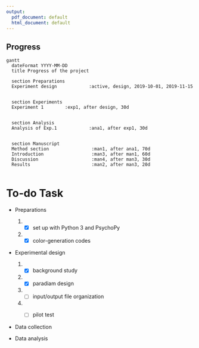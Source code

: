 ```yaml
---
output:
  pdf_document: default
  html_document: default
---
```



## Progress


```mermaid
gantt
  dateFormat YYYY-MM-DD
  title Progress of the project
  
  section Preparations
  Experiment design            :active, design, 2019-10-01, 2019-11-15
  

  section Experiments
  Experiment 1        :exp1, after design, 30d
  

  section Analysis
  Analysis of Exp.1            :ana1, after exp1, 30d


  section Manuscript
  Method section                :man1, after ana1, 70d
  Introduction                  :man3, after man1, 60d
  Discussion                    :man4, after man3, 30d
  Results                       :man2, after man3, 20d
  
```

# To-do Task

* Preparations

    1. * [x]   set up with Python 3 and PsychoPy

    2. * [x]   color-generation codes 

* Experimental design

    1. * [x]   background study

    2. * [x]   paradiam design
    
    3. * [ ]   input/output file organization
    
    4. * [ ]   pilot test
    
    
* Data collection


* Data analysis



